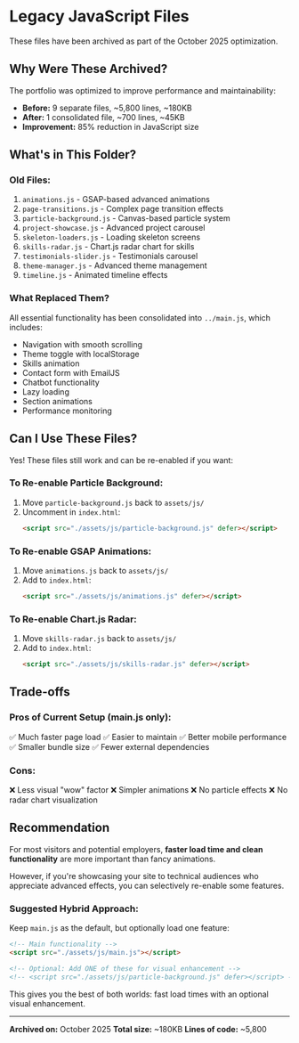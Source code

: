 # Legacy JavaScript Files

These files have been archived as part of the October 2025 optimization.

## Why Were These Archived?

The portfolio was optimized to improve performance and maintainability:

- **Before:** 9 separate files, ~5,800 lines, ~180KB
- **After:** 1 consolidated file, ~700 lines, ~45KB
- **Improvement:** 85% reduction in JavaScript size

## What's in This Folder?

### Old Files:
1. `animations.js` - GSAP-based advanced animations
2. `page-transitions.js` - Complex page transition effects
3. `particle-background.js` - Canvas-based particle system
4. `project-showcase.js` - Advanced project carousel
5. `skeleton-loaders.js` - Loading skeleton screens
6. `skills-radar.js` - Chart.js radar chart for skills
7. `testimonials-slider.js` - Testimonials carousel
8. `theme-manager.js` - Advanced theme management
9. `timeline.js` - Animated timeline effects

### What Replaced Them?

All essential functionality has been consolidated into `../main.js`, which includes:
- Navigation with smooth scrolling
- Theme toggle with localStorage
- Skills animation
- Contact form with EmailJS
- Chatbot functionality
- Lazy loading
- Section animations
- Performance monitoring

## Can I Use These Files?

Yes! These files still work and can be re-enabled if you want:

### To Re-enable Particle Background:

1. Move `particle-background.js` back to `assets/js/`
2. Uncomment in `index.html`:
   ```html
   <script src="./assets/js/particle-background.js" defer></script>
   ```

### To Re-enable GSAP Animations:

1. Move `animations.js` back to `assets/js/`
2. Add to `index.html`:
   ```html
   <script src="./assets/js/animations.js" defer></script>
   ```

### To Re-enable Chart.js Radar:

1. Move `skills-radar.js` back to `assets/js/`
2. Add to `index.html`:
   ```html
   <script src="./assets/js/skills-radar.js" defer></script>
   ```

## Trade-offs

### Pros of Current Setup (main.js only):
✅ Much faster page load
✅ Easier to maintain
✅ Better mobile performance
✅ Smaller bundle size
✅ Fewer external dependencies

### Cons:
❌ Less visual "wow" factor
❌ Simpler animations
❌ No particle effects
❌ No radar chart visualization

## Recommendation

For most visitors and potential employers, **faster load time and clean functionality** are more important than fancy animations.

However, if you're showcasing your site to technical audiences who appreciate advanced effects, you can selectively re-enable some features.

### Suggested Hybrid Approach:

Keep `main.js` as the default, but optionally load one feature:

```html
<!-- Main functionality -->
<script src="./assets/js/main.js"></script>

<!-- Optional: Add ONE of these for visual enhancement -->
<!-- <script src="./assets/js/particle-background.js" defer></script> -->
```

This gives you the best of both worlds: fast load times with an optional visual enhancement.

---

**Archived on:** October 2025
**Total size:** ~180KB
**Lines of code:** ~5,800
